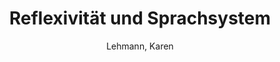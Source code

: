 ---
type : book
author : Lehmann, Karen
title : "Reflexivität und Sprachsystem"
publisher : Stauffenburg Linguistik
address : Tübingen
year : 2017-01-01
isbn : 9783958095120
weblink : https://www.hugendubel.de/de/buch_kartoniert/karen_lehmann-reflexivitaet_und_sprachsystem-29530117-produkt-details.html?searchId=1610259638&originalSearchString=
---
